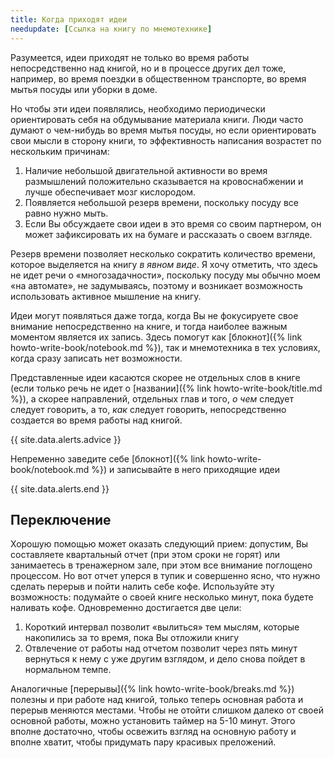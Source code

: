 ```yaml
---
title: Когда приходят идеи
needupdate: [Ссылка на книгу по мнемотехнике]
---
```


Разумеется, идеи приходят не только во время работы непосредственно
над книгой, но и в процессе других дел тоже, например, во время
поездки в общественном транспорте, во время мытья посуды или уборки в
доме.

Но чтобы эти идеи появлялись, необходимо периодически ориентировать
себя на обдумывание материала книги.  Люди часто думают о чем-нибудь
во время мытья посуды, но если ориентировать свои мысли в сторону
книги, то эффективность написания возрастет по нескольким причинам:
1. Наличие небольшой двигательной активности во время размышлений
   положительно сказывается на кровоснабжении и лучше обеспечивает
   мозг кислородом.
2. Появляется небольшой резерв времени, поскольку посуду все равно
   нужно мыть.
3. Если Вы обсуждаете свои идеи в это время со своим партнером, он
   может зафиксировать их на бумаге и рассказать о своем взгляде.

Резерв времени позволяет несколько сократить количество времени,
которое выделяется на книгу *в явном виде*.  Я хочу отметить, что
здесь не идет речи о «многозадачности», поскольку посуду мы обычно
моем «на автомате», не задумываясь, поэтому и возникает возможность
использовать активное мышление на книгу.

Идеи могут появляться даже тогда, когда Вы не фокусируете свое
внимание непосредственно на книге, и тогда наиболее важным моментом
является их запись.  Здесь помогут как [блокнот]({% link
howto-write-book/notebook.md %}), так и мнемотехника в тех условиях,
когда сразу записать нет возможности.

Представленные идеи касаются скорее не отдельных слов в книге (если
только речь не идет о [названии]({% link howto-write-book/title.md
%}), а скорее направлений, отдельных глав и того, *о чем* следует
следует говорить, а то, *как* следует говорить, непосредственно
создается во время работы над книгой.

{{ site.data.alerts.advice }}

Непременно заведите себе [блокнот]({% link
howto-write-book/notebook.md %}) и записывайте в него приходящие идеи

{{ site.data.alerts.end }}

## Переключение

Хорошую помощью может оказать следующий прием: допустим, Вы
составляете квартальный отчет (при этом сроки не горят) или
занимаетесь в тренажерном зале, при этом все внимание поглощено
процессом.  Но вот отчет уперся в тупик и совершенно ясно, что нужно
сделать перерыв и пойти налить себе кофе.  Используйте эту
возможность: подумайте о своей книге несколько минут, пока будете
наливать кофе.  Одновременно достигается две цели:
1. Короткий интервал позволит «вылиться» тем мыслям, которые
   накопились за то время, пока Вы отложили книгу
2. Отвлечение от работы над отчетом позволит через пять минут
   вернуться к нему с уже другим взглядом, и дело снова пойдет в
   нормальном темпе.

Аналогичные [перерывы]({% link howto-write-book/breaks.md %}) полезны
и при работе над книгой, только теперь основная работа и перерыв
меняются местами.  Чтобы не отойти слишком далеко от своей основной
работы, можно установить таймер на 5-10 минут.  Этого вполне
достаточно, чтобы освежить взгляд на основную работу и вполне хватит,
чтобы придумать пару красивых преложений.
